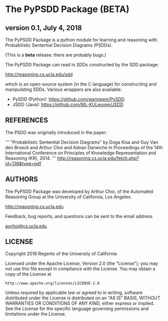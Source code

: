 # The PyPSDD Package (BETA)
## version 0.1, July 4, 2018

The PyPSDD Package is a python module for learning and reasoning with
Probabilistic Sentential Decision Diagrams (PSDDs).

(This is a **beta** release: there are probably bugs.)

The PyPSDD Package can read in SDDs constructed by the SDD package:

  http://reasoning.cs.ucla.edu/sdd

which is an open-source system (in the C language) for constructing
and manipulating SDDs.  Various wrappers are also available:

* PySDD (Python): https://github.com/wannesm/PySDD
* JSDD (Java): https://github.com/ML-KULeuven/JSDD

## REFERENCES

The PSDD was originally introduced in the paper:


'''
"Probabilistic Sentential Decision Diagrams"
by Doga Kisa and Guy Van den Broeck and Arthur Choi and Adnan Darwiche
In Proceedings of the 14th International Conference on Principles of Knowledge Representation and Reasoning (KR), 2014.
'''
http://reasoning.cs.ucla.edu/fetch.php?id=136&type=pdf


## AUTHORS

The PyPSDD Package was developed by Arthur Choi, of the Automated
Reasoning Group at the University of California, Los Angeles.

  http://reasoning.cs.ucla.edu

Feedback, bug reports, and questions can be sent to the email address

  aychoi@cs.ucla.edu

## LICENSE

Copyright 2018 Regents of the University of California

Licensed under the Apache License, Version 2.0 (the "License");
you may not use this file except in compliance with the License.
You may obtain a copy of the License at

    http://www.apache.org/licenses/LICENSE-2.0

Unless required by applicable law or agreed to in writing, software
distributed under the License is distributed on an "AS IS" BASIS,
WITHOUT WARRANTIES OR CONDITIONS OF ANY KIND, either express or implied.
See the License for the specific language governing permissions and
limitations under the License.

